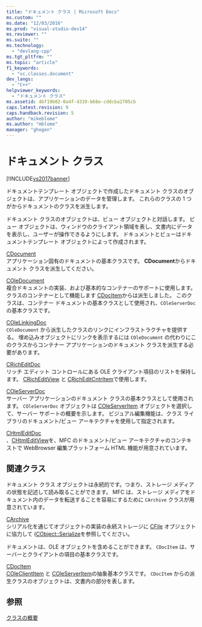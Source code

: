 ```yaml
---
title: "ドキュメント クラス | Microsoft Docs"
ms.custom: ""
ms.date: "12/03/2016"
ms.prod: "visual-studio-dev14"
ms.reviewer: ""
ms.suite: ""
ms.technology: 
  - "devlang-cpp"
ms.tgt_pltfrm: ""
ms.topic: "article"
f1_keywords: 
  - "vc.classes.document"
dev_langs: 
  - "C++"
helpviewer_keywords: 
  - "ドキュメント クラス"
ms.assetid: 4bf19b02-0a4f-4319-b68e-cddcba2705cb
caps.latest.revision: 9
caps.handback.revision: 5
author: "mikeblome"
ms.author: "mblome"
manager: "ghogen"
---
```

# ドキュメント クラス
[!INCLUDE[vs2017banner](../assembler/inline/includes/vs2017banner.md)]

ドキュメントテンプレート オブジェクトで作成したドキュメント クラスのオブジェクトは、アプリケーションのデータを管理します。  これらのクラスの 1 つがからドキュメントのクラスを派生します。  
  
 ドキュメント クラスのオブジェクトは、ビュー オブジェクトと対話します。  ビュー オブジェクトは、ウィンドウのクライアント領域を表し、文書内にデータを表示し、ユーザーが操作できるようにします。  ドキュメントとビューはドキュメントテンプレート オブジェクトによって作成されます。  
  
 [CDocument](../Topic/CDocument%20Class.md)  
 アプリケーション固有のドキュメントの基本クラスです。  **CDocument**からドキュメント クラスを派生してください。  
  
 [COleDocument](../mfc/reference/coledocument-class.md)  
 複合ドキュメントの実装、および基本的なコンテナーのサポートに使用します。  クラスのコンテナーとして機能します [CDocItem](../mfc/reference/cdocitem-class.md)からは派生しました。  このクラスは、コンテナー ドキュメントの基本クラスとして使用され、`COleServerDoc`の基本クラスです。  
  
 [COleLinkingDoc](../mfc/reference/colelinkingdoc-class.md)  
 `COleDocument` から派生したクラスのリンクにインフラストラクチャを提供する。  埋め込みオブジェクトにリンクを表示するには `COleDocument` の代わりにこのクラスからコンテナー アプリケーションのドキュメント クラスを派生する必要があります。  
  
 [CRichEditDoc](../mfc/reference/cricheditdoc-class.md)  
 リッチ エディット コントロールにある OLE クライアント項目のリストを保持します。  [CRichEditView](../mfc/reference/cricheditview-class.md) と [CRichEditCntrItem](../mfc/reference/cricheditcntritem-class.md)で使用します。  
  
 [COleServerDoc](../Topic/COleServerDoc%20Class.md)  
 サーバー アプリケーションのドキュメント クラスの基本クラスとして使用されます。  `COleServerDoc` オブジェクトは [COleServerItem](../mfc/reference/coleserveritem-class.md) オブジェクトを選択して、サーバー サポートの概要を示します。  ビジュアル編集機能は、クラス ライブラリのドキュメント\/ビュー アーキテクチャを使用して指定されます。  
  
 [CHtmlEditDoc](../mfc/reference/chtmleditdoc-class.md)  
 、[CHtmlEditView](../mfc/reference/chtmleditview-class.md)を、MFC のドキュメント\/ビュー アーキテクチャのコンテキストで WebBrowser 編集プラットフォーム HTML 機能が用意されています。  
  
## 関連クラス  
 ドキュメント クラス オブジェクトは永続的です。つまり、ストレージ メディアの状態を記述して読み取ることができます。  MFC は、ストレージ メディアをドキュメント内のデータを転送することを容易にするために `CArchive` クラスが用意されています。  
  
 [CArchive](../mfc/reference/carchive-class.md)  
 シリアル化を通じてオブジェクトの実装の永続ストレージに [CFile](../mfc/reference/cfile-class.md) オブジェクトに協力して \([CObject::Serialize](../Topic/CObject::Serialize.md)を参照してください。  
  
 ドキュメントは、OLE オブジェクトを含めることができます。  `CDocItem` は、サーバーとクライアントの項目の基本クラスです。  
  
 [CDocItem](../mfc/reference/cdocitem-class.md)  
 [COleClientItem](../mfc/reference/coleclientitem-class.md) と [COleServerItem](../mfc/reference/coleserveritem-class.md)の抽象基本クラスです。  `CDocItem` からの派生クラスのオブジェクトは、文書内の部分を表します。  
  
## 参照  
 [クラスの概要](../mfc/class-library-overview.md)